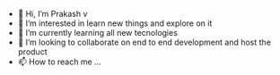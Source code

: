 - 👋 Hi, I’m Prakash v
- 👀 I’m interested in learn new things and explore on it
- 🌱 I’m currently learning all new tecnologies
- 💞️ I’m looking to collaborate on end to end development and host the product
- 📫 How to reach me ...

<!---
praka07/praka07 is a ✨ special ✨ repository because its `README.md` (this file) appears on your GitHub profile.
You can click the Preview link to take a look at your changes.
--->
